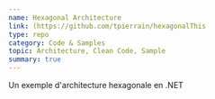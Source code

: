 ```yaml
---
name: Hexagonal Architecture
link: (https://github.com/tpierrain/hexagonalThis
type: repo
category: Code & Samples
topic: Architecture, Clean Code, Sample
summary: true
---
```

Un exemple d'architecture hexagonale en .NET